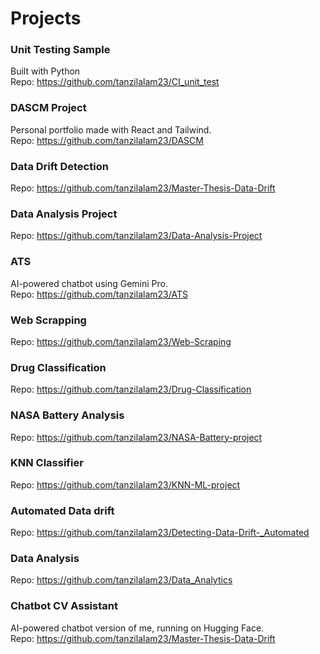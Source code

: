 # Projects

### Unit Testing Sample
Built with Python  
Repo: https://github.com/tanzilalam23/CI_unit_test

### DASCM Project
Personal portfolio made with React and Tailwind.  
Repo: https://github.com/tanzilalam23/DASCM

### Data Drift Detection  
Repo: https://github.com/tanzilalam23/Master-Thesis-Data-Drift

### Data Analysis Project  
Repo: https://github.com/tanzilalam23/Data-Analysis-Project

### ATS
AI-powered chatbot using Gemini Pro.  
Repo: https://github.com/tanzilalam23/ATS

### Web Scrapping 
Repo: https://github.com/tanzilalam23/Web-Scraping

### Drug Classification
Repo: https://github.com/tanzilalam23/Drug-Classification

### NASA Battery Analysis  
Repo: https://github.com/tanzilalam23/NASA-Battery-project

### KNN Classifier
Repo: https://github.com/tanzilalam23/KNN-ML-project

### Automated Data drift
Repo: https://github.com/tanzilalam23/Detecting-Data-Drift-_Automated

### Data Analysis
Repo: https://github.com/tanzilalam23/Data_Analytics

### Chatbot CV Assistant
AI-powered chatbot version of me, running on Hugging Face.  
Repo: https://github.com/tanzilalam23/Master-Thesis-Data-Drift
